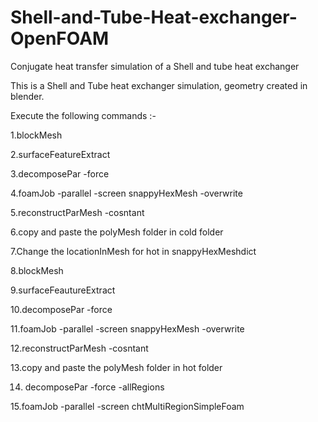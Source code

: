 # Shell-and-Tube-Heat-exchanger-OpenFOAM
Conjugate heat transfer simulation of a Shell and tube heat exchanger

This is a Shell and Tube heat exchanger simulation, geometry created in blender. 

Execute the following commands :- 

1.blockMesh 

2.surfaceFeatureExtract 

3.decomposePar -force 

4.foamJob -parallel -screen snappyHexMesh -overwrite 

5.reconstructParMesh -cosntant

6.copy and paste the polyMesh folder in cold folder

7.Change the locationInMesh for hot in snappyHexMeshdict

8.blockMesh 

9.surfaceFeautureExtract 

10.decomposePar -force 

11.foamJob -parallel -screen snappyHexMesh -overwrite 

12.reconstructParMesh -cosntant

13.copy and paste the polyMesh folder in hot folder

14. decomposePar -force -allRegions

15.foamJob -parallel -screen  chtMultiRegionSimpleFoam
